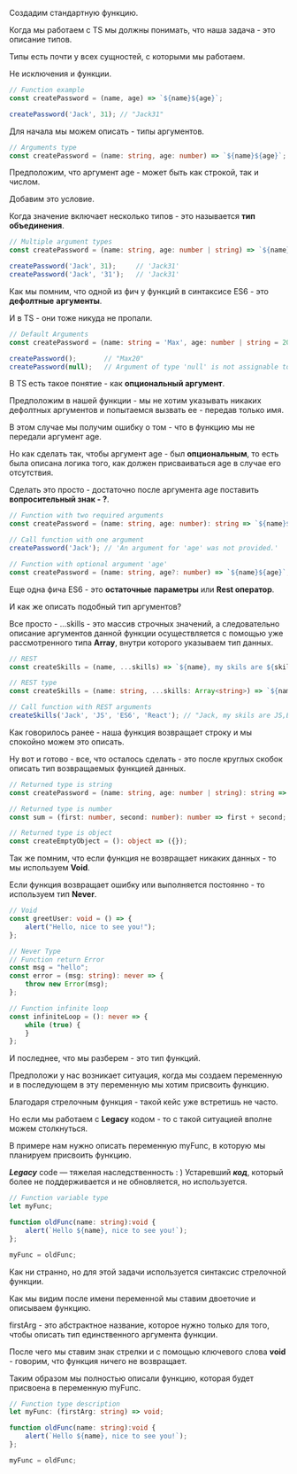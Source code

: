   

Создадим стандартную функцию.

Когда мы работаем с TS мы должны понимать, что наша задача - это описание типов.

Типы есть почти у всех сущностей, с которыми мы работаем.

Не исключения и функции.

```TypeScript
// Function example
const createPassword = (name, age) => `${name}${age}`;

createPassword('Jack', 31);	// "Jack31"
```

Для начала мы можем описать - типы аргументов.

```TypeScript
// Arguments type
const createPassword = (name: string, age: number) => `${name}${age}`;
```

Предположим, что аргумент age - может быть как строкой, так и числом.

Добавим это условие.

Когда значение включает несколько типов - это называется **тип объединения**.

```TypeScript
// Multiple argument types
const createPassword = (name: string, age: number | string) => `${name}${age}`;

createPassword('Jack', 31);		// 'Jack31'
createPassword('Jack', '31');	// 'Jack31'
```

Как мы помним, что одной из фич у функций в синтаксисе ES6 - это **дефолтные** **аргументы**.

И в TS - они тоже никуда не пропали.

```TypeScript
// Default Arguments
const createPassword = (name: string = 'Max', age: number | string = 20) => `${name}${age}`;

createPassword();		// "Max20"
createPassword(null);	// Argument of type 'null' is not assignable to parameter of type 'string | undefined'
```

В TS есть такое понятие - как **опциональный аргумент**.

Предположим в нашей функции - мы не хотим указывать никаких дефолтных аргументов и попытаемся вызвать ее - передав только имя.

В этом случае мы получим ошибку о том - что в функцию мы не передали аргумент age.

Но как сделать так, чтобы аргумент age - был **опциональным**, то есть была описана логика того, как должен присваиваться age в случае его отсутствия.

Сделать это просто - достаточно после аргумента age поставить **вопросительный знак - ?**.

```TypeScript
// Function with two required arguments
const createPassword = (name: string, age: number): string => `${name}${age}`;

// Call function with one argument
createPassword('Jack');	// 'An argument for 'age' was not provided.'

// Function with optional argument 'age'
const createPassword = (name: string, age?: number) => `${name}${age}`;
```

Еще одна фича ES6 - это **остаточные** **параметры** или **Rest оператор**.

И как же описать подобный тип аргументов?

Все просто - ...skills - это массив строчных значений, а следовательно описание аргументов данной функции осуществляется с помощью уже рассмотренного типа **Array**, внутри которого указываем тип данных.

```TypeScript
// REST
const createSkills = (name, ...skills) => `${name}, my skils are ${skills.join()}`;

// REST type
const createSkills = (name: string, ...skills: Array<string>) => `${name}, my skils are ${skills.join()}`;

// Call function with REST arguments
createSkills('Jack', 'JS', 'ES6', 'React');	// "Jack, my skils are JS,ES6,React"
```

Как говорилось ранее - наша функция возвращает строку и мы спокойно можем это описать.

Ну вот и готово - все, что осталось сделать - это после круглых скобок описать тип возвращаемых функцией данных.

```TypeScript
// Returned type is string
const createPassword = (name: string, age: number | string): string => `${name}${age}`;

// Returned type is number
const sum = (first: number, second: number): number => first + second;

// Returned type is object
const createEmptyObject = (): object => ({});
```

Так же помним, что если функция не возвращает никаких данных - то мы используем **Void**.

Если функция возвращает ошибку или выполняется постоянно - то используем тип **Never**.

```TypeScript
// Void
const greetUser: void = () => {
    alert("Hello, nice to see you!");
};

// Never Type
// Function return Error
const msg = "hello";
const error = (msg: string): never => {
    throw new Error(msg);
};

// Function infinite loop
const infiniteLoop = (): never => {
    while (true) {
    }
};
```

И последнее, что мы разберем - это тип функций.

Предположи у нас возникает ситуация, когда мы создаем переменную и в последующем в эту переменную мы хотим присвоить функцию.

Благодаря стрелочным функция - такой кейс уже встретишь не часто.

Но если мы работаем с **Legacy** кодом - то с такой ситуацией вполне можем столкнуться.

В примере нам нужно описать переменную myFunc, в которую мы планируем присвоить функцию.

_**Legacy**_ code — тяжелая наследственность : ) Устаревший _**код**_, который более не поддерживается и не обновляется, но используется.

```TypeScript
// Function variable type
let myFunc;

function oldFunc(name: string):void {
    alert(`Hello ${name}, nice to see you!`);
};

myFunc = oldFunc;
```

Как ни странно, но для этой задачи используется синтаксис стрелочной функции.

Как мы видим после имени переменной мы ставим двоеточие и описываем функцию.

firstArg - это абстрактное название, которое нужно только для того, чтобы описать тип единственного аргумента функции.

После чего мы ставим знак стрелки и с помощью ключевого слова **void** - говорим, что функция ничего не возвращает.

Таким образом мы полностью описали функцию, которая будет присвоена в переменную myFunc.

```TypeScript
// Function type description
let myFunc: (firstArg: string) => void;

function oldFunc(name: string):void {
    alert(`Hello ${name}, nice to see you!`);
};

myFunc = oldFunc;
```